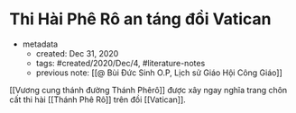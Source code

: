 # Thi Hài Phê Rô an táng đồi Vatican

- metadata
	- created: Dec 31, 2020 
	- tags: #created/2020/Dec/4, #literature-notes 
	- previous note: [[@ Bùi Đức Sinh O.P, Lịch sử Giáo Hội Công Giáo]]

[[Vương cung thánh đường Thánh Phêrô]] được xây ngay nghĩa trang chôn cất thi hài [[Thánh Phê Rô]] trên đồi [[Vatican]].